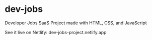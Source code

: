 # dev-jobs
Developer Jobs SaaS Project made with HTML, CSS, and JavaScript

See it live on Netlify:
dev-jobs-project.netlify.app
